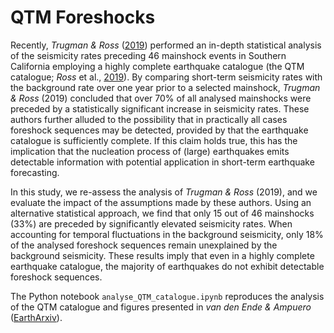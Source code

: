 # QTM Foreshocks

Recently, _Trugman & Ross_ ([2019](https://doi.org/10.1029/2019GL083725)) performed an in-depth statistical analysis of the seismicity rates preceding 46 mainshock events in Southern California employing a highly complete earthquake catalogue (the QTM catalogue; _Ross_ et al., [2019](https://doi.org/10.1126/science.aaw6888)). By comparing short-term seismicity rates with the background rate over one year prior to a selected mainshock, _Trugman & Ross_ (2019) concluded that over 70% of all analysed mainshocks were preceded by a statistically significant increase in seismicity rates. These authors further alluded to the possibility that in practically all cases foreshock sequences may be detected, provided by that the earthquake catalogue is sufficiently complete. If this claim holds true, this has the implication that the nucleation process of (large) earthquakes emits detectable information with potential application in short-term earthquake forecasting. 

In this study, we re-assess the analysis of _Trugman & Ross_ (2019), and we evaluate the impact of the assumptions made by these authors. Using an alternative statistical approach, we find that only 15 out of 46 mainshocks (33%) are preceded by significantly elevated seismicity rates. When accounting for temporal fluctuations in the background seismicity, only 18% of the analysed foreshock sequences remain unexplained by the background seismicity. These results imply that even in a highly complete earthquake catalogue, the majority of earthquakes do not exhibit detectable foreshock sequences.

The Python notebook `analyse_QTM_catalogue.ipynb` reproduces the analysis of the QTM catalogue and figures presented in _van den Ende & Ampuero_ ([EarthArxiv](https://doi.org/10.31223/osf.io/nmwkx)).